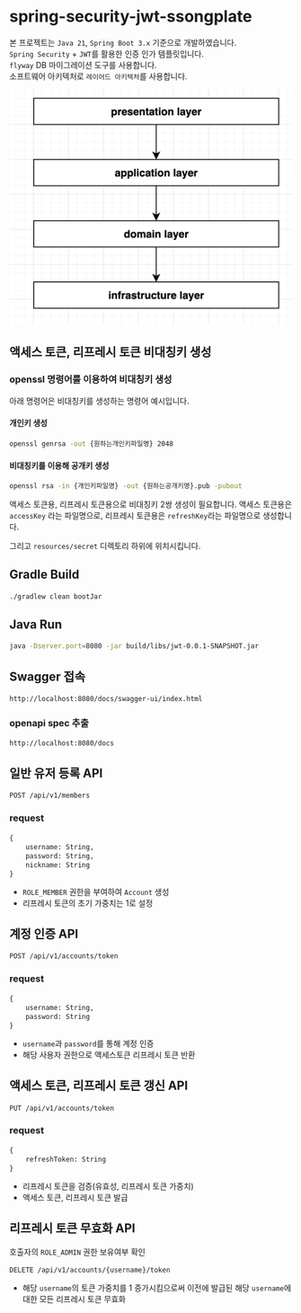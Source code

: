 # spring-security-jwt-ssongplate

본 프로젝트는 `Java 21`, `Spring Boot 3.x` 기준으로 개발하였습니다.<br/>
`Spring Security` + `JWT`를 활용한 인증 인가 템플릿입니다.<br/>
`flyway` DB 마이그레이션 도구를 사용합니다.<br/>
소프트웨어 아키텍처로 `레이어드 아키텍처`를 사용합니다.

![img.png](docs/img.png)

## 액세스 토큰, 리프레시 토큰 비대칭키 생성
### openssl 명령어를 이용하여 비대칭키 생성
아래 명령어은 비대칭키를 생성하는 명령어 예시입니다.

#### 개인키 생성
```bash
openssl genrsa -out {원하는개인키파일명} 2048
```
#### 비대칭키를 이용해 공개키 생성
```bash
openssl rsa -in {개인키파일명} -out {원하는공개키명}.pub -pubout
```
액세스 토큰용, 리프레시 토큰용으로 비대칭키 2쌍 생성이 필요합니다.
액세스 토큰용은 `accessKey` 라는 파일명으로, 리프레시 토큰용은 `refreshKey`라는 파일명으로 생성합니다.

그리고 `resources/secret` 디렉토리 하위에 위치시킵니다.

## Gradle Build
```bash
./gradlew clean bootJar
```
## Java Run
```bash
java -Dserver.port=8080 -jar build/libs/jwt-0.0.1-SNAPSHOT.jar
```
## Swagger 접속
```
http://localhost:8080/docs/swagger-ui/index.html
```
### openapi spec 추출
```
http://localhost:8080/docs
```

## 일반 유저 등록 API
```
POST /api/v1/members
```
### request
```
{
    username: String,
    password: String,
    nickname: String
}
```
* `ROLE_MEMBER` 권한을 부여하여 `Account` 생성
* 리프레시 토큰의 초기 가중치는 1로 설정

## 계정 인증 API
```
POST /api/v1/accounts/token
```
### request
```
{
    username: String,
    password: String
}
```
* `username`과 `password`를 통해 계정 인증
* 해당 사용자 권한으로 액세스토큰 리프레시 토큰 반환

## 액세스 토큰, 리프레시 토큰 갱신 API
```
PUT /api/v1/accounts/token
```
### request
```
{
    refreshToken: String
}
```
* 리프레시 토큰을 검증(유효성, 리프레시 토큰 가중치)
* 액세스 토큰, 리프레시 토큰 발급

## 리프레시 토큰 무효화 API
호출자의 `ROLE_ADMIN` 권한 보유여부 확인
```
DELETE /api/v1/accounts/{username}/token
```
* 해당 `username`의 토큰 가중치를 1 증가시킴으로써 이전에 발급된 해당 `username`에 대한 모든 리프레시 토큰 무효화


